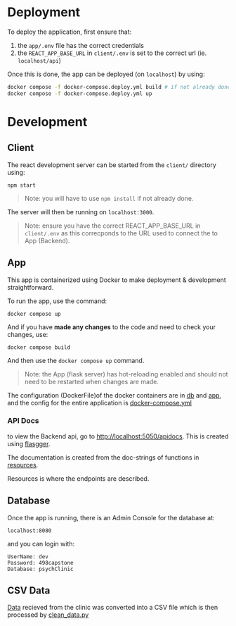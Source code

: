 # Deployment

To deploy the application, first ensure that:

1. the `app/.env` file has the correct credentials
2. the `REACT_APP_BASE_URL` in `client/.env` is set to the correct url (ie. `localhost/api`)

Once this is done, the app can be deployed (on `localhost`) by using:

```bash
docker compose -f docker-compose.deploy.yml build # if not already done
docker compose -f docker-compose.deploy.yml up
```

# Development

## Client

The react development server can be started from the `client/` directory using:

	npm start

> Note: you will have to use `npm install` if not already done.

The server will then be running on `localhost:3000`. 

> Note: ensure you have the correct REACT_APP_BASE_URL in `client/.env` as this
> correcponds to the URL used to connect the to App (Backend).

## App

This app is containerized using Docker to make deployment & development
straightforward.

To run the app, use the command:

	docker compose up

And if you have **made any changes** to the code and need to check your
changes, use:

	docker compose build

And then use the `docker compose up` command.

> Note: the App (flask server) has hot-reloading enabled and should not need to
> be restarted when changes are made.

The configuration (DockerFile)of the docker containers are in [db](./db) and
[app](./app), and the config for the entire application is
[docker-compose.yml](./docker-compose.yml)

### API Docs

to view the Backend api, go to <http://localhost:5050/apidocs>.
This is created using [flasgger](https://github.com/flasgger/flasgger).

The documentation is created from the doc-strings of functions in
[resources](./app/resources).

Resources is where the endpoints are described.

## Database

Once the app is running, there is an Admin Console for the database at:

	localhost:8080

and you can login with:
	
	UserName: dev
	Password: 498capstone
	Database: psychClinic

## CSV Data

[Data](db/csv_data/init_data.csv) recieved from the clinic was converted into a
CSV file which is then processed by [clean_data.py](db/csv_data/clean_data.py)
